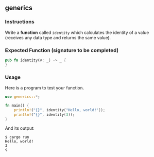 ## generics

### Instructions

Write a **function** called `identity` which calculates the identity of a value (receives any data type and returns the same value).

### Expected Function (signature to be completed)

```rust
pub fn identity(v: _) -> _ {
}
```

### Usage

Here is a program to test your function.

```rust
use generics::*;

fn main() {
	println!("{}", identity("Hello, world!"));
	println!("{}", identity(3));
}
```

And its output:

```console
$ cargo run
Hello, world!
3
$
```
